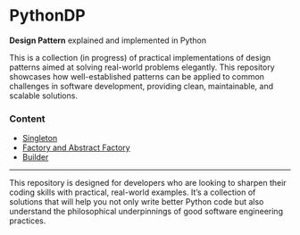 # PythonDP
**Design Pattern** explained and implemented in Python

This is a collection (in progress) of practical implementations of design patterns aimed at solving real-world problems elegantly. This repository showcases how well-established patterns can be applied to common challenges in software development, providing clean, maintainable, and scalable solutions.

### Content
- [Singleton](/Singleton/README.md)
- [Factory and Abstract Factory](/FactoryAbstractFactory/README.md)
- [Builder](/Builder/README.md)

---

This repository is designed for developers who are looking to sharpen their coding skills with practical, real-world examples. It’s a collection of solutions that will help you not only write better Python code but also understand the philosophical underpinnings of good software engineering practices.

